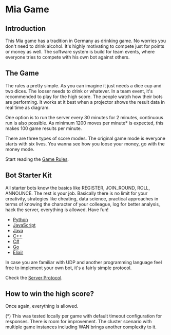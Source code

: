 # Mia Game

## Introduction

This Mia game has a tradition in Germany as drinking game. No worries you don't need to drink alcohol. It's highly motivating to compete just for points or money as well. 
The software system is build for team events, where everyone tries to compete with his own bot against others.

## The Game

The rules a pretty simple. As you can imagine it just needs a dice cup and two dices. The looser needs to drink or whatever. In a team event, it's recommended to play for the high score. The people watch how their bots are performing. It works at it best when a projector shows the result data in real time as diagram. 

One option is to run the server every 30 minutes for 2 minutes, continuous run is also possible. As minimum 1200 moves per minute* is expected, this makes 100 game results per minute.

There are three types of score modes. The original game mode is everyone starts with six lives. You wanna see how you loose your money, go with the money mode.

Start reading the [Game Rules](docs/GameRules.md).

## Bot Starter Kit

All starter bots know the basics like REGISTER, JOIN_ROUND, ROLL, ANNOUNCE. The rest is your job. Basically there is no limit for your creativity, strategies like cheating, data science, practical approaches in terms of knowing the character of your colleague, log for better analysis, hack the server, everything is allowed. Have fun!

- [Python](clients/python-simple-bot/)
- [JavaScript](clients/javascript-simple-bot/)
- [Java](clients/java-simple-bot/)
- [C++](clients/cplusplus-simple-bot/)
- [C#](clients/csharp-simple-bot/)
- [Go](clients/go-simple-bot/)
- [Elixir](clients/elixir-simple-bot/)
 
In case you are familiar with UDP and another programming language feel free to implement your own bot, it's a fairly simple protocol. 

Check the [Server Protocol](docs/ServerProtocol.md).

## How to win the high score?

Once again, everything is allowed. 

(*) This was tested locally per game with default timeout configuration for responses. There is room for improvement. The cluster scenario with multiple game instances including WAN brings another complexity to it. 

